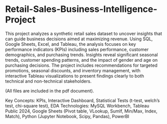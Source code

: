 # Retail-Sales-Business-Intelligence-Project

This project analyzes a synthetic retail sales dataset to uncover insights that can guide business decisions aimed at maximizing revenue. Using SQL, Google Sheets, Excel, and Tableau, the analysis focuses on key performance indicators (KPIs) including sales performance, customer demographics, and purchasing trends. Insights reveal significant seasonal trends, customer spending patterns, and the impact of gender and age on purchasing decisions. The project includes recommendations for targeted promotions, seasonal discounts, and inventory management, with interactive Tableau visualizations to present findings clearly to both technical and non-technical stakeholders.

(All files are included in the pdf document).

Key Concepts: KPIs, Interactive Dashboard, Statistical Tests (t-test, welch’s test, chi-square test), EDA
Technologies: MySQL Workbench, Tableau Public 2024, Google Sheets (Pivot table, VLookup, SumIf, Min/Max, Index, Match), Python (Jupyter Notebook, Scipy, Pandas), PowerBI

